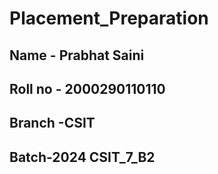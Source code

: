 # Placement_Preparation

## Name - Prabhat Saini

## Roll no - 2000290110110

## Branch -CSIT

## Batch-2024 CSIT_7_B2

